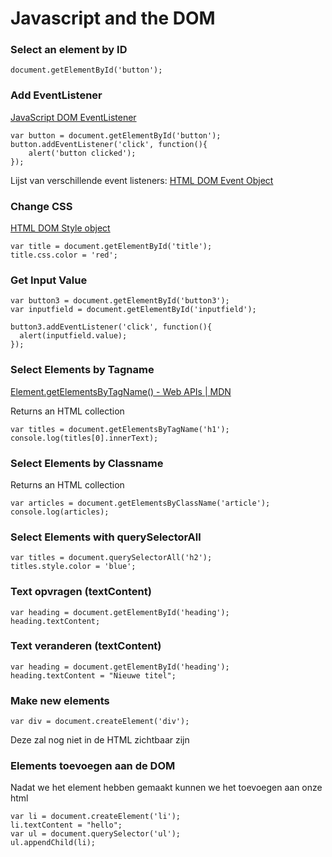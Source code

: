 # Javascript and the DOM

### Select an element by ID

```
document.getElementById('button');
```

### Add EventListener 

[JavaScript DOM EventListener](https://www.w3schools.com/js/js_htmldom_eventlistener.asp)

```
var button = document.getElementById('button');
button.addEventListener('click', function(){
	alert('button clicked');
});
```

Lijst van verschillende event listeners:
[HTML DOM Event Object](https://www.w3schools.com/jsref/dom_obj_event.asp)

### Change CSS

[HTML DOM Style object](https://www.w3schools.com/jsref/dom_obj_style.asp)

```
var title = document.getElementById('title');
title.css.color = 'red';
```

### Get Input Value 

```
var button3 = document.getElementById('button3');
var inputfield = document.getElementById('inputfield');

button3.addEventListener('click', function(){
  alert(inputfield.value);
});

```


### Select Elements by Tagname

[Element.getElementsByTagName() - Web APIs | MDN](https://developer.mozilla.org/en-US/docs/Web/API/Element/getElementsByTagName)

Returns an HTML collection

```
var titles = document.getElementsByTagName('h1');
console.log(titles[0].innerText);
```


### Select Elements by Classname

Returns an HTML collection

```
var articles = document.getElementsByClassName('article');
console.log(articles);
```

### Select Elements with querySelectorAll

```
var titles = document.querySelectorAll('h2');
titles.style.color = 'blue';
```

### Text opvragen (textContent)

```
var heading = document.getElementById('heading');
heading.textContent;
```

### Text veranderen (textContent)

```
var heading = document.getElementById('heading');
heading.textContent = "Nieuwe titel";
```

### Make new elements

```
var div = document.createElement('div');
```

Deze zal nog niet in de HTML zichtbaar zijn

### Elements toevoegen aan de DOM

Nadat we het element hebben gemaakt kunnen we het toevoegen aan onze html

```
var li = document.createElement('li');
li.textContent = "hello";
var ul = document.querySelector('ul');
ul.appendChild(li);
```






